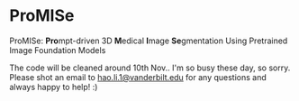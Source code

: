 # ProMISe
ProMISe: **Pro**mpt-driven  3D **M**edical **I**mage **Se**gmentation Using Pretrained Image Foundation Models

The code will be cleaned around 10th Nov.. I'm so busy these day, so sorry.
Please shot an email to hao.li.1@vanderbilt.edu for any questions and always happy to help! :)

